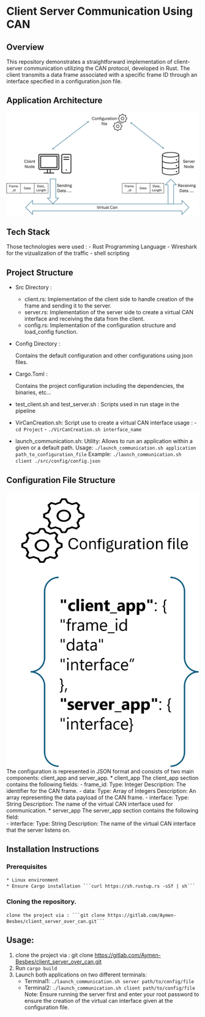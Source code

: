 # Client Server Communication Using CAN

## Overview
This repository demonstrates a straightforward implementation of client-server communication utilizing the CAN protocol, developed in Rust. 
The client transmits a data frame associated with a specific frame ID through an interface specified in a configuration.json file.

## Application Architecture
![plot](./architecture.png)

## Tech Stack
Those technologies were used :
    - Rust Programming Language
    - Wireshark for the vizualization of the traffic
    - shell scripting
    
## Project Structure

* Src Directory :
    - client.rs: Implementation of the client side to handle creation of the frame and sending it to the server.
    - server.rs: Implementation of the server side to create a virtual CAN interface and receiving the data from the client.
    - config.rs: Implementation of the configuration structure and load_config function.

* Config Directory :

    Contains the default configuration and other configurations using json files.

* Cargo.Toml :

    Contains the project configuration including the dependencies, the binaries, etc...

* test_client.sh and test_server.sh :
    Scripts used in run stage in the pipeline

* VirCanCreation.sh:
    Script use to create a virtual CAN interface
    usage : 
        - ```cd Project```
        - ```./VirCanCreation.sh interface_name```

* launch_communication.sh:
    Utility: Allows to run an application within a given or a default path.
    Usage: 
        ```./launch_communication.sh application path_to_configuration_file```
    Example:
        ```./launch_communication.sh client ./src/config/config.json```

## Configuration File Structure
![plot](./configstructure.png)
The configuration is represented in JSON format and consists of two main components: client_app and server_app.
    * client_app
    The client_app section contains the following fields:
        - frame_id:
            Type: Integer
            Description: The identifier for the CAN frame. 
        - data:
            Type: Array of Integers
            Description: An array representing the data payload of the CAN frame.
        - interface:
            Type: String
            Description: The name of the virtual CAN interface used for communication.
    * server_app
    The server_app section contains the following field:        
        - interface:
            Type: String
            Description: The name of the virtual CAN interface that the server listens on. 


## Installation Instructions

### Prerequisites
    * Linux environment 
    * Ensure Cargo installation ```curl https://sh.rustup.rs -sSf | sh```

### Cloning the repository.
    clone the project via : ```git clone https://gitlab.com/Aymen-Besbes/client_server_over_can.git```

## Usage:
1. clone the project via : git clone https://gitlab.com/Aymen-Besbes/client_server_over_can.git
2. Run ```cargo build```
3. Launch both applications on two different terminals:
    - Terminal1: ```./launch_communication.sh server path/to/config/file```
    - Terminal2: ```./launch_communication.sh client path/to/config/file```
    Note: Ensure running the server first and enter your root password to ensure the creation of the virtual can interface given at the configuration file.
